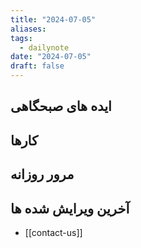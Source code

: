 ```yaml
---
title: "2024-07-05"
aliases: 
tags:
  - dailynote
date: "2024-07-05"
draft: false
---
```


## ایده های صبحگاهی


## کارها


## مرور روزانه



## آخرین ویرایش شده ها
- [[contact-us]]

